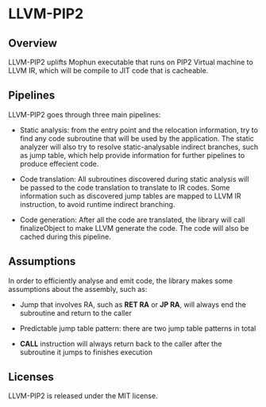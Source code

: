 # LLVM-PIP2

## Overview

LLVM-PIP2 uplifts Mophun executable that runs on PIP2 Virtual machine to LLVM IR, which will be compile to JIT code that is cacheable.

## Pipelines

LLVM-PIP2 goes through three main pipelines:

- Static analysis: from the entry point and the relocation information, try to find any code subroutine that will be used by the application. The static analyzer will also try to resolve static-analysable indirect branches, such as jump table, which help provide information for further pipelines to produce effecient code.

- Code translation: All subroutines discovered during static analysis will be passed to the code translation to translate to IR codes. Some information such as discovered jump tables are mapped to LLVM IR instruction, to avoid runtime indirect branching.

- Code generation: After all the code are translated, the library will call finalizeObject to make LLVM generate the code. The code will also be cached during this pipeline.

## Assumptions

In order to efficiently analyse and emit code, the library makes some assumptions about the assembly, such as:

- Jump that involves RA, such as **RET RA** or **JP RA**, will always end the subroutine and return to the caller

- Predictable jump table pattern: there are two jump table patterns in total

- **CALL** instruction will always return back to the caller after the subroutine it jumps to finishes execution

## Licenses

LLVM-PIP2 is released under the MIT license.